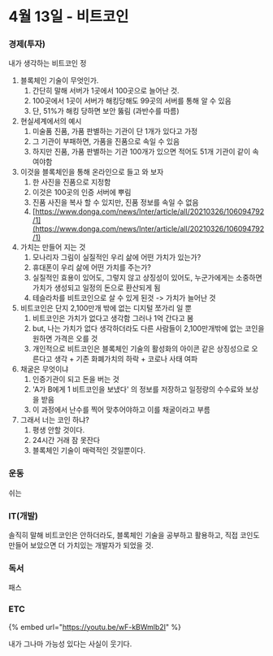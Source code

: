 # 4월 13일 - 비트코인

### 경제\(투자\)

내가 생각하는 비트코인 정

1. 블록체인 기술이 무엇인가.
   1. 간단히 말해 서버가 1곳에서 100곳으로 늘어난 것.
   2. 100곳에서 1곳이 서버가 해킹당해도 99곳의 서버를 통해 알 수 있음
   3. 단, 51%가 해킹 당하면 보안 뚫림 \(과반수를 따름\)
2. 현실세계에서의 예시
   1. 미술품 진품, 가품 판별하는 기관이 단 1개가 있다고 가정
   2. 그 기관이 부패하면, 가품을 진품으로 속일 수 있음
   3. 하지만 진품, 가품 판별하는 기관 100개가 있으면 적어도 51개 기관이 같이 속여야함
3. 이것을 블록체인을 통해 온라인으로 들고 와 보자
   1. 한 사진을 진품으로 지정함
   2. 이것은 100곳의 인증 서버에 뿌림
   3. 진품 사진을 복사 할 수 있지만, 진품 정보를 속일 수 없음
   4. [https://www.donga.com/news/Inter/article/all/20210326/106094792/1](https://www.donga.com/news/Inter/article/all/20210326/106094792/1)
4. 가치는 만들어 지는 것
   1. 모나리자 그림이 실질적인 우리 삶에 어떤 가치가 있는가?
   2. 휴대폰이 우리 삶에 어떤 가치를 주는가?
   3. 실질적인 효용이 있어도, 그렇지 않고 상징성이 있어도, 누군가에게는 소중하면 가치가 생성되고 일정의 돈으로 환산되게 됨
   4. 테슬라차를 비트코인으로 살 수 있게 된것 -&gt; 가치가 늘어난 것
5. 비트코인은 단지 2,100만개 밖에 없는 디지털 쪼가리 일 뿐
   1. 비트코인은 가치가 없다고 생각함 그러나 1억 간다고 봄
   2. but, 나는 가치가 없다 생각하더라도 다른 사람들이 2,100만개밖에 없는 코인을 원하면 가격은 오를 것
   3. 개인적으로 비트코인은 블록체인 기술의 활성화의 아이콘 같은 상징성으로 오른다고 생각 + 기존 화폐가치의 하락 + 코로나 사태 여파
6. 채굴은 무엇이냐
   1. 인증기관이 되고 돈을 버는 것
   2. 'A가 B에게 1 비트코인을 보냈다' 의 정보를 저장하고 일정량의 수수료와 보상을 받음
   3. 이 과정에서 난수를 찍어 맞추어야하고 이를 채굴이라고 부름‌
7. 그래서 너는 코인 하냐?
   1. 평생 안할 것이다. 
   2. 24시간 거래 잠 못잔다 
   3. 블록체인 기술이 매력적인 것일뿐이다.  

### 운동

쉬는

### IT\(개발\)

솔직히 말해 비트코인은 안하더라도, 블록체인 기술을 공부하고 활용하고, 직접 코인도 만들어 보았으면 더 가치있는 개발자가 되었을 것.

### 독서

패스  

### ETC

{% embed url="https://youtu.be/wF-kBWmlb2I" %}

내가 그나마 가능성 있다는 사실이 웃기다. 

